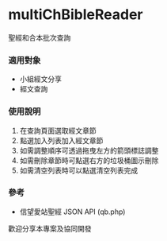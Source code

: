 # multiChBibleReader
聖經和合本批次查詢

### 適用對象
* 小組經文分享
* 經文查詢

### 使用說明
1. 在查詢頁面選取經文章節
2. 點選加入列表加入經文章節
3. 如需調整順序可透過拖曳左方的箭頭標誌調整
4. 如需刪除章節時可點選右方的垃圾桶圖示刪除
5. 如需清空列表時可以點選清空列表完成

### 參考
* 信望愛站聖經 JSON API (qb.php)

歡迎分享本專案及協同開發
